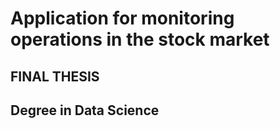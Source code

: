 # Application for monitoring operations in the stock market

## FINAL THESIS
## Degree in Data Science

